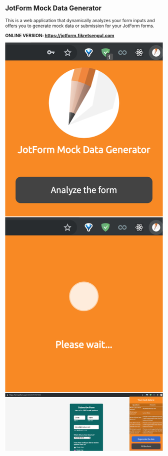 ## JotForm Mock Data Generator

This is a web application that dynamically analyzes your form inputs and offers you to generate mock data or submission for your JotForm forms.

**ONLINE VERSION: https://jotform.fikretsengul.com**

![Screenshot](preview1.png)
![Screenshot](preview2.png)
![Screenshot](preview3.png)